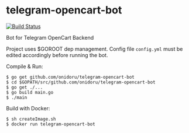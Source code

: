 # telegram-opencart-bot
[![Build Status](https://travis-ci.com/onidoru/telegram-opencart-bot.svg?branch=master)](https://travis-ci.com/onidoru/telegram-opencart-bot)

Bot for Telegram OpenCart Backend

Project uses $GOROOT dep management. Config file ``config.yml`` must be edited accordingly before running the bot.

Compile & Run:

  ```
  $ go get github.com/onidoru/telegram-opencart-bot
  $ cd $GOPATH/src/github.com/onidoru/telegram-opencart-bot
  $ go get ./...
  $ go build main.go
  $ ./main
  ```
  
  Build with Docker:
  ```
  $ sh createImage.sh
  $ docker run telegram-opencart-bot
  ```
  
